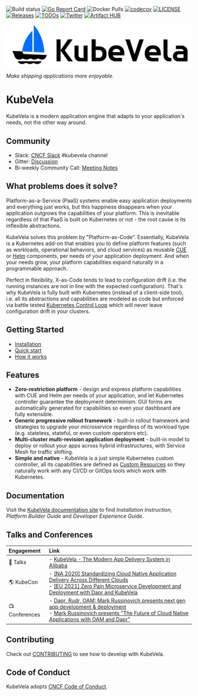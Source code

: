 ![Build status](https://github.com/oam-dev/kubevela/workflows/E2E/badge.svg)
[![Go Report Card](https://goreportcard.com/badge/github.com/oam-dev/kubevela)](https://goreportcard.com/report/github.com/oam-dev/kubevela)
![Docker Pulls](https://img.shields.io/docker/pulls/oamdev/vela-core)
[![codecov](https://codecov.io/gh/oam-dev/kubevela/branch/master/graph/badge.svg)](https://codecov.io/gh/oam-dev/kubevela)
[![LICENSE](https://img.shields.io/github/license/oam-dev/kubevela.svg?style=flat-square)](/LICENSE)
[![Releases](https://img.shields.io/github/release/oam-dev/kubevela/all.svg?style=flat-square)](https://github.com/oam-dev/kubevela/releases)
[![TODOs](https://img.shields.io/endpoint?url=https://api.tickgit.com/badge?repo=github.com/oam-dev/kubevela)](https://www.tickgit.com/browse?repo=github.com/oam-dev/kubevela)
[![Twitter](https://img.shields.io/twitter/url?style=social&url=https%3A%2F%2Ftwitter.com%2Foam_dev)](https://twitter.com/oam_dev)
[![Artifact HUB](https://img.shields.io/endpoint?url=https://artifacthub.io/badge/repository/kubevela)](https://artifacthub.io/packages/search?repo=kubevela)

![alt](docs/resources/KubeVela-03.png)

*Make shipping applications more enjoyable.*

# KubeVela

KubeVela is a modern application engine that adapts to your application's needs, not the other way around.

## Community

- Slack:  [CNCF Slack](https://slack.cncf.io/) #kubevela channel
- Gitter: [Discussion](https://gitter.im/oam-dev/community)
- Bi-weekly Community Call: [Meeting Notes](https://docs.google.com/document/d/1nqdFEyULekyksFHtFvgvFAYE-0AMHKoS3RMnaKsarjs)

## What problems does it solve?

Platform-as-a-Service (PaaS) systems enable easy application deployments and everything just works, but this happiness disappears when your application outgrows the capabilities of your platform. This is inevitable regardless of that PaaS is built on Kubernetes or not - the root cause is its inflexible abstractions.

KubeVela solves this problem by "Platform-as-Code". Essentially, KubeVela is a Kubernetes add-on that enables you to define platform features (such as workloads, operational behaviors, and cloud services) as reusable [CUE](https://cuelang.org/) or [Helm](https://helm.sh) components, per needs of your application deployment. And when your needs grow, your platform capabilities expand naturally in a programmable approach.

Perfect in flexibility, X-as-Code tends to lead to configuration drift (i.e. the running instances are not in line with the expected configuration). That's why KubeVela is fully built with Kubernetes (instead of a client-side tool), i.e. all its abstractions and capabilities are modeled as code but enforced via battle tested [Kubernetes Control Loop](https://kubernetes.io/docs/concepts/architecture/controller/) which will never leave configuration drift in your clusters.

## Getting Started

- [Installation](https://kubevela.io/docs/install)
- [Quick start](https://kubevela.io/docs/quick-start)
- [How it works](https://kubevela.io/docs/concepts)

## Features

- **Zero-restriction platform** - design and express platform capabilities with CUE and Helm per needs of your application, and let Kubernetes controller guarantee the deployment determinism. GUI forms are automatically generated for capabilities so even your dashboard are fully extensible.
- **Generic progressive rollout framework** - built-in rollout framework and strategies to upgrade your microservice regardless of its workload type (e.g. stateless, stateful, or even custom operators etc).
- **Multi-cluster multi-revision application deployment** - built-in model to deploy or rollout your apps across hybrid infrastructures, with Service Mesh for traffic shifting. 
- **Simple and native** - KubeVela is a just simple Kubernetes custom controller, all its capabilities are defined as [Custom Resources](https://kubernetes.io/docs/concepts/extend-kubernetes/api-extension/custom-resources/) so they naturally work with any CI/CD or GitOps tools which work with Kubernetes.

## Documentation

Visit the [KubeVela documentation site](https://kubevela.io/) to find *Installation Instruction*, *Platform Builder Guide* and *Developer Experience Guide*.

## Talks and Conferences

| Engagement | Link        |
|:-----------|:------------|
| 🎤  Talks | - [KubeVela - The Modern App Delivery System in Alibaba](https://docs.google.com/presentation/d/1CWCLcsKpDQB3bBDTfdv2BZ8ilGGJv2E8L-iOA5HMrV0/edit?usp=sharing) |
| 🌎 KubeCon | - [ [NA 2020] Standardizing Cloud Native Application Delivery Across Different Clouds](https://www.youtube.com/watch?v=0yhVuBIbHcI) <br> - [ [EU 2021] Zero Pain Microservice Development and Deployment with Dapr and KubeVela](https://sched.co/iE4S) |
| 📺 Conferences | - [Dapr, Rudr, OAM: Mark Russinovich presents next gen app development & deployment](https://www.youtube.com/watch?v=eJCu6a-x9uo) <br> - [Mark Russinovich presents "The Future of Cloud Native Applications with OAM and Dapr"](https://myignite.techcommunity.microsoft.com/sessions/82059)|

## Contributing
Check out [CONTRIBUTING](./CONTRIBUTING.md) to see how to develop with KubeVela.

## Code of Conduct
KubeVela adopts [CNCF Code of Conduct](https://github.com/cncf/foundation/blob/master/code-of-conduct.md).
